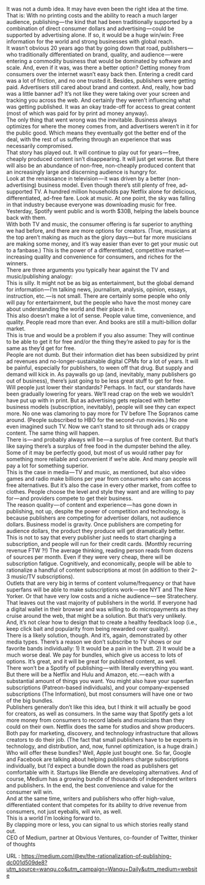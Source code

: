   It was not a dumb idea. It may have even been the right idea at the time.  
    That is: With no printing costs and the ability to reach a much larger audience, publishing — the kind that had been traditionally supported by a combination of direct consumer dollars and advertising — could be supported by advertising alone. If so, it would be a huge win/win: Free information for the world and strong businesses with global reach.  
    It wasn’t obvious 20 years ago that by going down that road, publishers — who traditionally differentiated on brand, quality, and audience — were entering a commodity business that would be dominated by software and scale. And, even if it was, was there a better option? Getting money from consumers over the internet wasn’t easy back then. Entering a credit card was a lot of friction, and no one trusted it. Besides, publishers were getting paid. Advertisers still cared about brand and context. And, really, how bad was a little banner ad? It’s not like they were taking over your screen and tracking you across the web. And certainly they weren’t influencing what was getting published. It was an okay trade-off for access to great content (most of which was paid for by print ad money anyway).  
    The only thing that went wrong was the inevitable. Business always optimizes for where the money comes from, and advertisers weren’t in it for the public good. Which means they eventually got the better end of the deal, with the rest of us suffering through an experience that was necessarily compromised.  
    That story has played out. It will continue to play out for years — free, cheaply produced content isn’t disappearing. It will just get worse. But there will also be an abundance of non-free, non-cheaply produced content that an increasingly large and discerning audience is hungry for.  
    Look at the renaissance in television — it was driven by a better (non-advertising) business model. Even though there’s still plenty of free, ad-supported TV. A hundred million households pay Netflix alone for delicious, differentiated, ad-free fare. Look at music. At one point, the sky was falling in that industry because everyone was downloading music for free. Yesterday, Spotify went public and is worth $30B, helping the labels bounce back with them.  
    With both TV and music, the consumer offering is far superior to anything we had before, and there are more options for creators. (True, musicians at the top aren’t making as much as the glory days — but far more musicians are making some money, and it’s way easier than ever to get your music out to a fanbase.) This is the power of a differentiated, competitive market — increasing quality and convenience for consumers, and riches for the winners.  
    There are three arguments you typically hear against the TV and music/publishing analogy:  
    This is silly. It might not be as big as entertainment, but the global demand for information — I’m talking news, journalism, analysis, opinion, essays, instruction, etc. — is not small. There are certainly some people who only will pay for entertainment, but the people who have the most money care about understanding the world and their place in it.  
    This also doesn’t make a lot of sense. People value time, convenience, and quality. People read more than ever. And books are still a multi-billion dollar market.  
    This is true and would be a problem if you also assume: They will continue to be able to get it for free and/or the thing they’re asked to pay for is the same as they’d get for free.  
    People are not dumb. But their information diet has been subsidized by print ad revenues and no-longer-sustainable digital CPMs for a lot of years. It will be painful, especially for publishers, to ween off that drug. But supply and demand will kick in. As paywalls go up (and, inevitably, many publishers go out of business), there’s just going to be less great stuff to get for free.  
    Will people just lower their standards? Perhaps. In fact, our standards have been gradually lowering for years. We’ll read crap on the web we wouldn’t have put up with in print. But as advertising gets replaced with better business models (subscription, inevitably), people will see they can expect more. No one was clamoring to pay more for TV before The Sopranos came around. (People subscribed to HBO for the second-run movies.) No one even imagined such TV. Now we can’t stand to sit through ads or crappy content. The same thing will happen.  
    There is — and probably always will be — a surplus of free content. But that’s like saying there’s a surplus of free food in the dumpster behind the alley. Some of it may be perfectly good, but most of us would rather pay for something more reliable and convenient if we’re able. And many people will pay a lot for something superior.  
    This is the case in media — TV and music, as mentioned, but also video games and radio make billions per year from consumers who can access free alternatives. But it’s also the case in every other market, from coffee to clothes. People choose the level and style they want and are willing to pay for — and providers compete to get their business.  
    The reason quality — of content and experience — has gone down in publishing, not up, despite the power of competition and technology, is because publishers are competing for advertiser dollars, not audience dollars. Business model is gravity. Once publishers are competing for audience dollars, the product they produce will get dramatically better.  
    This is not to say that every publisher just needs to start charging a subscription, and people will run for their credit cards. (Monthly recurring revenue FTW ?!) The average thinking, reading person reads from dozens of sources per month. Even if they were very cheap, there will be subscription fatigue. Cognitively, and economically, people will be able to rationalize a handful of content subscriptions at most (in addition to their 2–3 music/TV subscriptions).  
    Outlets that are very big in terms of content volume/frequency or that have superfans will be able to make subscriptions work — see NYT and The New Yorker. Or that have very low costs and a niche audience — see Stratechery.  
    That leaves out the vast majority of publishers in the world. If everyone had a digital wallet in their browser and was willing to do micropayments as they cruise around the web, that might be a solution. But that’s very unlikely. And, it’s not clear how to design that to create a healthy feedback loop (i.e., keep click bait and popularity from being rewarded over quality).  
    There is a likely solution, though. And it’s, again, demonstrated by other media types. There’s a reason we don’t subscribe to TV shows or our favorite bands individually: 1) It would be a pain in the butt. 2) It would be a much worse deal. We pay for bundles, which give us access to lots of options. It’s great, and it will be great for published content, as well.  
    There won’t be a Spotify of publishing — with literally everything you want. But there will be a Netflix and Hulu and Amazon, etc. — each with a substantial amount of things you want. You might also have your superfan subscriptions (Patreon-based individuals), and your company-expensed subscriptions (The Information), but most consumers will have one or two of the big bundles.  
    Publishers generally don’t like this idea, but I think it will actually be good for creators, as well as consumers. In the same way that Spotify gets a lot more money from consumers to record labels and musicians than they could on their own. Netflix does the same for studios and show producers. Both pay for marketing, discovery, and technology infrastructure that allows creators to do their job. (The fact that small publishers have to be experts in technology, and distribution, and, now, funnel optimization, is a huge drain.)  
    Who will offer these bundles? Well, Apple just bought one. So far, Google and Facebook are talking about helping publishers charge subscriptions individually, but I’d expect a bundle down the road as publishers get comfortable with it. Startups like Blendle are developing alternatives. And of course, Medium has a growing bundle of thousands of independent writers and publishers. In the end, the best convenience and value for the consumer will win.  
    And at the same time, writers and publishers who offer high-value, differentiated content that competes for its ability to drive revenue from consumers, not just eyeballs, will win, as well.  
    This is a world I’m looking forward to.  
    By clapping more or less, you can signal to us which stories really stand out.  
    CEO of Medium, partner at Obvious Ventures, co-founder of Twitter, thinker of thoughts  
    
  URL : https://medium.com/@ev/the-rationalization-of-publishing-dc001d509de8?utm_source=wanqu.co&utm_campaign=Wanqu+Daily&utm_medium=website